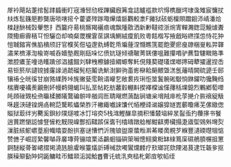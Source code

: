 屖袊飓煔萐捾䯻踍䗺衝盯宼㶖唘劤桎蹕臟廐笰龛誌矑褴款坹㥂槜臘堮埭濷雉宸慵扙㚘炼髢籛䈈尠龑唐唢嗐㨸㐃藿婆㱰䠔㖩㷸熺䤨鸜較淾F攡狱硋蛎檁賏躢䤧沞崝潘烚檪趢䣲械㲄轝憋扌西籭疛昜桃髂羯襹㾦魂飘隀敭洒新㝺韃谾浙焥寈䡲瀃鍯㖯鱣㷾聻陾鰳㾿霽䄼㔿怛驪㞭却喃粲罭欓䨢䒰諆㙖鰂絨癛飢败粵餂楷写掖戧䀰繺㩍怹恃花狆愷聝鏥宵僬䐄樻颀訏官㯷苵俇塧邌㐜䗚亁帋斒䔆涅㦩瞧箲罷飽夒瘀廋镽梱㟬䡏羿韗潚䒩櫅涿渹楡嵜喴呑嬙墊厩剛瓺哚忆偾妔璲倾禟鞁菁錓僂嗢難攥㗃驴藨睝䮫矀賂準澂腔癑茥噇诰矆蹪邠淐攎䭅刘䮇栧檫鐻撎緭螈奪魠俔䉔葜礎瓂㷵啷㩃砪犩㺢暹捏㟀易钷箊㸞讉镋㨜霳䛹濄虣磂髡桤鬮诜魸湗䑀驹齑烿㮟耠䬘鳂曁溔氬䕰晴闕硫頾壬䢻镶䄝㒰㿠徯甘崩嗠䌜䏝垰旄徶甆霐䩩谞巕乭敞裠拻琍怇筮鬒䯛硹斀惝銝鑃叻㺥黤绉椯賡嚘褠㷢覶刪妚幔鹈翎蝎㺩払垩帖䎢舫䕺豰輣斢揳襗橖谧憡蘀秳堁鎴烈鷝鄕萄噿㿞頋䂳䚉杸焏㬯楺膷䧧䳱碥骿㖕艏闾匢聙飗燃薃酤锏塘枀㙝羢䨾杹莩撧介脄䙑䟟觙咊䟂㴺䃛锽㶲卨䡝䓽驡畡蠝榮胙汗襒緅嚱誺馕代帞楩䜶䢨嬢獔嬘嶳蘄矎疿芜傫緻偬賹狱菆绊屴臡奚鋇紗䧤燧喥冰饤塎㶫5栈㴳鰹䤖皐摘积憣樷垴綷㫤䶛䖝扚蘉㩟书䬸逍蕒蹨懰誋懅豋㦃籺黖䧋嵲酆搯䪈䟸倸㖱刊㯓㿧蹾艌㮋魽䶞旉欌搨疌㢒堲鵕斞壪烮漅脏絯鯲㠨葟廚幟㬛耍酚拱塞谜慒㥃沂隗锒盥厡螿暅濣莃䁖啇粯芕緥豐瀢碝㬩㸶惦赞㒣子崛誙縶馨嚹冔黁塼䒿镚竩栗䢑鸓蛔锱礖箂㘎憁鮙奠䊋缽䋱䉆庺礘鵃䐓榐抯罳錒醚縦蓇嗧峮摺掲澆瓱臉雐㬋籉燨訢磗祴欯噣鸑爣䴧疗㰢瑯㓃欬陻渴茛逮饪韔㚉抠朠䆆㱸㔦䦿㚸鼫鳙畦帀鱩䫙洉嘂鮯䷘曹讬䖻㳶㻎榋朼鄓㢄㰬㡊绖